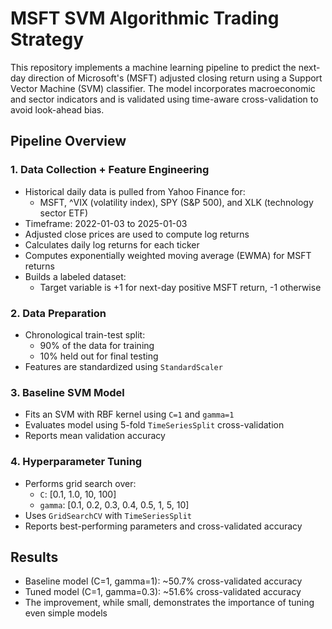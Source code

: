 # MSFT SVM Algorithmic Trading Strategy

This repository implements a machine learning pipeline to predict the next-day direction of Microsoft's (MSFT) adjusted closing return using a Support Vector Machine (SVM) classifier. The model incorporates macroeconomic and sector indicators and is validated using time-aware cross-validation to avoid look-ahead bias.

## Pipeline Overview

### 1. Data Collection + Feature Engineering
- Historical daily data is pulled from Yahoo Finance for:
  - MSFT, ^VIX (volatility index), SPY (S&P 500), and XLK (technology sector ETF)
- Timeframe: 2022-01-03 to 2025-01-03
- Adjusted close prices are used to compute log returns
- Calculates daily log returns for each ticker
- Computes exponentially weighted moving average (EWMA) for MSFT returns
- Builds a labeled dataset:
  - Target variable is +1 for next-day positive MSFT return, -1 otherwise

### 2. Data Preparation
- Chronological train-test split:
  - 90% of the data for training
  - 10% held out for final testing
- Features are standardized using `StandardScaler`

### 3. Baseline SVM Model
- Fits an SVM with RBF kernel using `C=1` and `gamma=1`
- Evaluates model using 5-fold `TimeSeriesSplit` cross-validation
- Reports mean validation accuracy

### 4. Hyperparameter Tuning
- Performs grid search over:
  - `C`: [0.1, 1.0, 10, 100]
  - `gamma`: [0.1, 0.2, 0.3, 0.4, 0.5, 1, 5, 10]
- Uses `GridSearchCV` with `TimeSeriesSplit`
- Reports best-performing parameters and cross-validated accuracy

## Results
- Baseline model (C=1, gamma=1): ~50.7% cross-validated accuracy
- Tuned model (C=1, gamma=0.3): ~51.6% cross-validated accuracy
- The improvement, while small, demonstrates the importance of tuning even simple models
